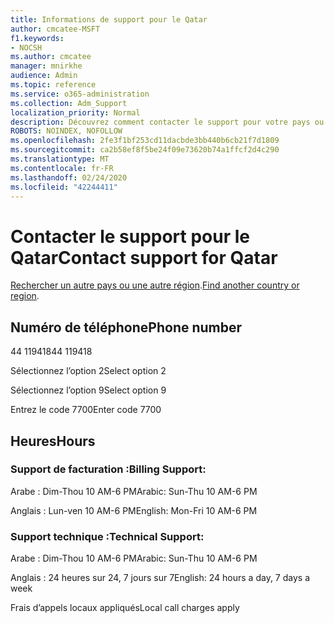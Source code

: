 ```yaml
---
title: Informations de support pour le Qatar
author: cmcatee-MSFT
f1.keywords:
- NOCSH
ms.author: cmcatee
manager: mnirkhe
audience: Admin
ms.topic: reference
ms.service: o365-administration
ms.collection: Adm_Support
localization_priority: Normal
description: Découvrez comment contacter le support pour votre pays ou région.
ROBOTS: NOINDEX, NOFOLLOW
ms.openlocfilehash: 2fe3f1bf253cd11dacbde3bb440b6cb21f7d1809
ms.sourcegitcommit: ca2b58ef8f5be24f09e73620b74a1ffcf2d4c290
ms.translationtype: MT
ms.contentlocale: fr-FR
ms.lasthandoff: 02/24/2020
ms.locfileid: "42244411"
---
```

# <a name="contact-support-for-qatar"></a><span data-ttu-id="393ac-103">Contacter le support pour le Qatar</span><span class="sxs-lookup"><span data-stu-id="393ac-103">Contact support for Qatar</span></span>

<span data-ttu-id="393ac-104">[Rechercher un autre pays ou une autre région](../contact-support-for-business-products.md).</span><span class="sxs-lookup"><span data-stu-id="393ac-104">[Find another country or region](../contact-support-for-business-products.md).</span></span>

## <a name="phone-number"></a><span data-ttu-id="393ac-105">Numéro de téléphone</span><span class="sxs-lookup"><span data-stu-id="393ac-105">Phone number</span></span>
<span data-ttu-id="393ac-106">44 119418</span><span class="sxs-lookup"><span data-stu-id="393ac-106">44 119418</span></span>

<span data-ttu-id="393ac-107">Sélectionnez l’option 2</span><span class="sxs-lookup"><span data-stu-id="393ac-107">Select option 2</span></span>

<span data-ttu-id="393ac-108">Sélectionnez l’option 9</span><span class="sxs-lookup"><span data-stu-id="393ac-108">Select option 9</span></span>

<span data-ttu-id="393ac-109">Entrez le code 7700</span><span class="sxs-lookup"><span data-stu-id="393ac-109">Enter code 7700</span></span>

## <a name="hours"></a><span data-ttu-id="393ac-110">Heures</span><span class="sxs-lookup"><span data-stu-id="393ac-110">Hours</span></span>
### <a name="billing-support"></a><span data-ttu-id="393ac-111">Support de facturation :</span><span class="sxs-lookup"><span data-stu-id="393ac-111">Billing Support:</span></span>

<span data-ttu-id="393ac-112">Arabe : Dim-Thou 10 AM-6 PM</span><span class="sxs-lookup"><span data-stu-id="393ac-112">Arabic: Sun-Thu 10 AM-6 PM</span></span>

<span data-ttu-id="393ac-113">Anglais : Lun-ven 10 AM-6 PM</span><span class="sxs-lookup"><span data-stu-id="393ac-113">English: Mon-Fri 10 AM-6 PM</span></span>

### <a name="technical-support"></a><span data-ttu-id="393ac-114">Support technique :</span><span class="sxs-lookup"><span data-stu-id="393ac-114">Technical Support:</span></span>

<span data-ttu-id="393ac-115">Arabe : Dim-Thou 10 AM-6 PM</span><span class="sxs-lookup"><span data-stu-id="393ac-115">Arabic: Sun-Thu 10 AM-6 PM</span></span>

<span data-ttu-id="393ac-116">Anglais : 24 heures sur 24, 7 jours sur 7</span><span class="sxs-lookup"><span data-stu-id="393ac-116">English: 24 hours a day, 7 days a week</span></span>

<span data-ttu-id="393ac-117">Frais d’appels locaux appliqués</span><span class="sxs-lookup"><span data-stu-id="393ac-117">Local call charges apply</span></span>